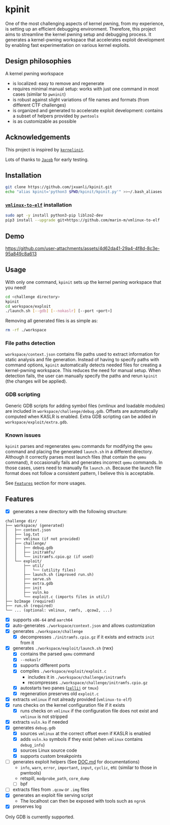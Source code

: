 # kpinit

One of the most challenging aspects of kernel pwning, from my experience, is setting up an efficient debugging environment. Therefore, this project aims to streamline the kernel pwning setup and debugging process. It generates a kernel-pwning workspace that accelerates exploit development by enabling fast experimentation on various kernel exploits.

## Design philosophies

A kernel pwning workspace
- is localized: easy to remove and regenerate
- requires minimal manual setup: works with just one command in most cases (similar to `pwninit`)
- is robust against slight variations of file names and formats (from different CTF challenges)
- is organized and generated to accelerate exploit development: contains a subset of helpers provided by `pwntools`
- is as customizable as possible

## Acknowledgements

This project is inspired by [`kernelinit`](https://github.com/Myldero/kernelinit).

Lots of thanks to [`Jacob`](https://github.com/jacobgnewman) for early testing.

## Installation

```bash
git clone https://github.com/jxuanli/kpinit.git
echo "alias kpinit='python3 $PWD/kpinit/kpinit.py'" >>~/.bash_aliases
```

### [`vmlinux-to-elf`](https://github.com/marin-m/vmlinux-to-elf) installation
```bash
sudo apt -y install python3-pip liblzo2-dev
pip3 install --upgrade git+https://github.com/marin-m/vmlinux-to-elf
```

## Demo


https://github.com/user-attachments/assets/4d62da41-29a4-4f8d-8c3e-95a849c8a613


## Usage
With only one command, `kpinit` sets up the kernel pwning workspace that you need!
```bash
cd <challenge directory>
kpinit
cd workspace/exploit
./launch.sh [--gdb] [--nokaslr] [--port <port>]
```

Removing all generated files is as simple as:
```bash
rm -rf ./workspace
```

### File paths detection

`workspace/context.json` contains file paths used to extract information for static analysis and file generation. Instead of having to specify paths with command options, `kpinit` automatically detects needed files for creating a kernel-pwning workspace. This reduces the need for manual setup. When detection fails, the user can manually specify the paths and rerun `kpinit` (the changes will be applied).

### GDB scripting
Generic GDB scripts for adding symbol files (vmlinux and loadable modules) are included in `workspace/challenge/debug.gdb`. Offsets are automatically computed when KASLR is enabled. Extra GDB scripting can be added in `workspace/exploit/extra.gdb`.

### Known issues
`kpinit` parses and regenerates `qemu` commands for modifying the `qemu` command and placing the generated `launch.sh` in a different directory. Although it correctly parses most launch files (that contain the `qemu` command), it occasionally fails and generates incorrect `qemu` commands. In those cases, users need to manually fix `launch.sh`. Because the launch file format does not follow a consistent pattern, I believe this is acceptable.

See [`Features`](https://github.com/jxuanli/kpinit/tree/main?tab=readme-ov-file#features) section for more usages.

## Features
- [x] generates a new directory with the following structure: 
```
challenge dir/
├── workspace/ (generated)
│   ├── context.json
│   ├── log.txt
│   ├── vmlinux (if not provided)
│   ├── challenge/
│   │   ├── debug.gdb
│   │   ├── initramfs/
│   │   └── initramfs.cpio.gz (if used)
│   └── exploit/
│       ├── util/
│       │   └── (utility files)
│       ├── launch.sh (improved run.sh)
│       ├── serve.sh
│       ├── extra.gdb
│       ├── init
│       ├── vuln.ko
│       └── exploit.c (imports files in util/)
├── bzImage (required)
├── run.sh (required)
└── ... (optional: vmlinux, ramfs, .qcow2, ...)
```
- [x] supports `x86-64` and `aarch64`
- [x] auto-generates `./workspace/context.json` and allows customization
- [x] generates `./workspace/challenge`
  - [x] decompresses `./initramfs.cpio.gz` if it exists and extracts `init` from it
- [x] generates `./workspace/exploit/launch.sh` (rwx)
  - [x] contains the parsed `qemu` command
  - [x] `--nokaslr`
  - [x] supports different ports
  - [x] compiles `./workspace/exploit/exploit.c`
    - includes it in `./workspace/challenge/initramfs`
    - recompresses `./workspace/challenge/initramfs.cpio.gz` 
  - [x] autostarts two panes ([`zellij`](https://github.com/zellij-org/zellij) or `tmux`)
  - [x] regeneration preserves old `exploit.c`
- [x] extracts `vmlinux` if not already provided (`vmlinux-to-elf`)
- [x] runs checks on the kernel configuration file if it exists
  - [x] runs checks on `vmlinux` if the configuration file does not exist and `vmlinux` is not stripped
- [x] extracts `vuln.ko` if needed 
- [x] generates `debug.gdb`
  - [x] sources `vmlinux` at the correct offset even if KASLR is enabled
  - [x] adds `vuln.ko` symbols if they exist (when `vmlinux` contains `debug_info`)
  - [x] sources Linux source code
  - [x] supports custom breakpoints
- [ ] generates exploit helpers (See [DOC.md](https://github.com/jxuanli/kpinit/blob/main/DOC.md) for documentations)
  - `info`, `warn`, `error`, `important`, `input`, `cyclic`, etc (similar to those in pwntools)
  - retspill, `modprobe_path`, `core_dump`
  - [ ] bpf
- [ ] extracts files from `.qcow` or `.img` files
- [x] generates an exploit file serving script
  - The localhost can then be exposed with tools such as `ngrok`
- [x] preserves log

Only GDB is currently supported.
